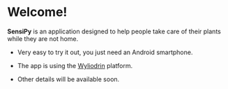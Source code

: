 Welcome!
=======

**SensiPy** is an application designed to help people take care of their plants while they are not home.

* Very easy to try it out, you just need an Android smartphone.
* The app is using the [Wyliodrin](https://www.wyliodrin.com) platform.

* Other details will be available soon.
